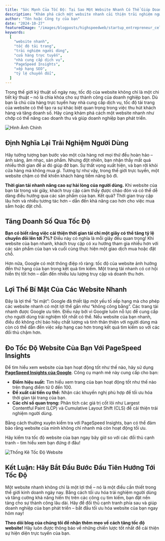 ```yaml
---
title: "Sức Mạnh Của Tốc Độ: Tại Sao Một Website Nhanh Có Thể Giúp Doanh Nghiệp Của Bạn Phát Triển"
description: "Khám phá cách một website nhanh cải thiện trải nghiệm người dùng và tăng doanh số bán hàng của bạn."
author: "Tên hoặc Công ty của bạn"
date: "2024-10-27"
featuredImage: "/images/blogposts/highspeedweb/startup_entrepreneur_celebrating.jpg"
keywords:
  [
    "website nhanh",
    "tốc độ tải trang",
    "trải nghiệm người dùng",
    "cửa hàng trực tuyến",
    "nhà cung cấp dịch vụ",
    "PageSpeed Insights",
    "xếp hạng SEO",
    "tỷ lệ chuyển đổi",
  ]
---
```


Trong thế giới kỹ thuật số ngày nay, tốc độ của website không chỉ là một chi tiết kỹ thuật – nó là chìa khóa cho sự thành công của doanh nghiệp bạn. Dù bạn là chủ cửa hàng trực tuyến hay nhà cung cấp dịch vụ, tốc độ tải trang của website có thể tạo ra sự khác biệt quan trọng trong việc thu hút khách hàng và tăng doanh số. Hãy cùng khám phá cách một website nhanh như chớp có thể nâng cao doanh thu và giúp doanh nghiệp bạn phát triển.

![Hình Ảnh Chính](/images/blogposts/highspeedweb/startup_entrepreneur_celebrating.jpg)

## Định Nghĩa Lại Trải Nghiệm Người Dùng

Hãy tưởng tượng bạn bước vào một cửa hàng nơi mọi thứ đều hoàn hảo – ánh sáng, âm nhạc, sản phẩm. Nhưng đột nhiên, bạn nhận thấy mất quá nhiều thời gian để ai đó giúp đỡ bạn. Sự thất vọng xuất hiện, và bạn rời khỏi cửa hàng mà không mua gì. Tương tự như vậy, trong thế giới trực tuyến, một website chậm có thể khiến khách hàng tiềm năng bỏ đi.

**Thời gian tải nhanh nâng cao sự hài lòng của người dùng.** Khi website của bạn tải trong vài giây, khách truy cập cảm thấy được chào đón và có thể dễ dàng điều hướng qua các sản phẩm của bạn. Kết quả? Thời gian truy cập lâu hơn và nhiều tương tác hơn – dẫn đến khả năng cao hơn cho việc mua sắm hoặc đặt chỗ.

## Tăng Doanh Số Qua Tốc Độ

**Bạn có biết rằng việc cải thiện thời gian tải chỉ một giây có thể tăng tỷ lệ chuyển đổi lên tới 7%?** Điều này có nghĩa là mỗi giây đều quan trọng! Khi website của bạn nhanh, khách truy cập có xu hướng tham gia nhiều hơn với các sản phẩm của bạn và cuối cùng thực hiện một giao dịch mua hoặc đặt chỗ.

Hơn nữa, Google có một thông điệp rõ ràng: tốc độ của website ảnh hưởng đến thứ hạng của bạn trong kết quả tìm kiếm. Một trang tải nhanh có cơ hội hiển thị tốt hơn – dẫn đến nhiều lưu lượng truy cập và doanh thu hơn.

## Lợi Thế Bí Mật Của Các Website Nhanh

Đây là lợi thế “bí mật”: Google đã thiết lập một yếu tố xếp hạng mà cho phép các website nhanh có một lợi thế gần như “không công bằng”. Các trang tải nhanh được Google ưu tiên. Điều này bởi vì Google luôn nỗ lực để cung cấp cho người dùng trải nghiệm tốt nhất có thể. Nếu website của bạn nhanh, điều đó không chỉ báo hiệu chất lượng và tính thân thiện với người dùng mà còn có thể dẫn đến việc xếp hạng cao hơn trong kết quả tìm kiếm so với các đối thủ chậm hơn.

## Đo Tốc Độ Website Của Bạn Với PageSpeed Insights

Để tìm hiểu xem website của bạn hoạt động tốt như thế nào, hãy sử dụng [**PageSpeed Insights của Google**](https://pagespeed.web.dev/). Công cụ mạnh mẽ này cung cấp cho bạn:

- **Điểm hiệu suất:** Tìm hiểu xem trang của bạn hoạt động tốt như thế nào trên thang điểm từ 0 đến 100.
- **Đề xuất cải tiến cụ thể:** Nhận các khuyến nghị phù hợp để tối ưu hóa thời gian tải trang của bạn.
- **Các chỉ số quan trọng:** Phân tích các giá trị cốt lõi như Largest Contentful Paint (LCP) và Cumulative Layout Shift (CLS) để cải thiện trải nghiệm người dùng.

Bằng cách thường xuyên kiểm tra với PageSpeed Insights, bạn có thể đảm bảo rằng website của mình không chỉ nhanh mà còn hoạt động tối ưu.

Hãy kiểm tra tốc độ website của bạn ngay bây giờ so với các đối thủ cạnh tranh – tìm hiểu xem bạn đứng ở đâu!

![Thống Kê Tốc Độ Website](/images/blogposts/highspeedweb/websitestats.jpg)

## Kết Luận: Hãy Bắt Đầu Bước Đầu Tiên Hướng Tới Tốc Độ

Một website nhanh không chỉ là một lợi thế – nó là một điều cần thiết trong thế giới kinh doanh ngày nay. Bằng cách tối ưu hóa trải nghiệm người dùng và tăng cường khả năng hiển thị trên các công cụ tìm kiếm, bạn đặt nền tảng cho sự thành công lâu dài. Hãy để đối thủ cạnh tranh phía sau và giúp doanh nghiệp của bạn phát triển – bắt đầu tối ưu hóa website của bạn ngay hôm nay!

**Theo dõi blog của chúng tôi để nhận thêm mẹo về cách tăng tốc độ website!** Hãy luôn được thông báo về những chiến lược tốt nhất để cải thiện sự hiện diện trực tuyến của bạn.
